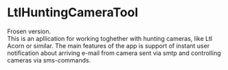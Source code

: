 # LtlHuntingCameraTool
Frosen version.  
This is an apllication for working toghether with hunting cameras, like Ltl Acorn or similar.
The main features of the app is support of instant user notification about arriving e-mail from camera sent via smtp
and controlling cameras via sms-commands.

